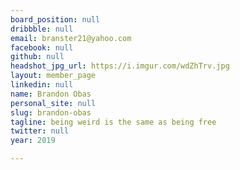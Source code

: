 ```yaml
---
board_position: null
dribbble: null
email: branster21@yahoo.com
facebook: null
github: null
headshot_jpg_url: https://i.imgur.com/wdZhTrv.jpg
layout: member_page
linkedin: null
name: Brandon Obas
personal_site: null
slug: brandon-obas
tagline: being weird is the same as being free
twitter: null
year: 2019

---
```

